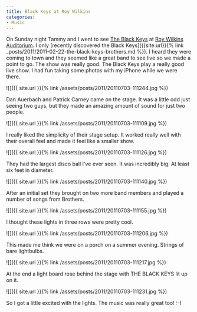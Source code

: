 ```yaml
---
title: Black Keys at Roy Wilkins
categories:
- Music
---
```


On Sunday night Tammy and I went to see [The Black Keys](http://www.theblackkeys.com/) at [Roy Wilkins Auditorium](http://www.theroy.org/). I only [recently discovered the Black Keys]({{site.url}}{% link _posts/2011/2011-02-22-the-black-keys-brothers.md %}). I heard they were coming to town and they seemed like a great band to see live so we made a point to go. The show was really good. The Black Keys play a really good live show. I had fun taking some photos with my iPhone while we were there.

![]({{ site.url }}{% link /assets/posts/2011/20110703-111244.jpg %})

<!-- more -->
Dan Auerbach and Patrick Carney came on the stage. It was a little odd just seeing two guys, but they made an amazing amount of sound for just two people.

![]({{ site.url }}{% link /assets/posts/2011/20110703-111109.jpg %})

I really liked the simplicity of their stage setup. It worked really well with their overall feel and made it feel like a smaller show.

![]({{ site.url }}{% link /assets/posts/2011/20110703-111126.jpg %})

They had the largest disco ball I've ever seen. It was incredibly big. At least six feet in diameter.

![]({{ site.url }}{% link /assets/posts/2011/20110703-111140.jpg %})

After an initial set they brought on two more band members and played a number of songs from Brothers.

![]({{ site.url }}{% link /assets/posts/2011/20110703-111155.jpg %})

I thought these lights in three rows were pretty cool.

![]({{ site.url }}{% link /assets/posts/2011/20110703-111206.jpg %})

This made me think we were on a porch on a summer evening. Strings of bare lightbulbs.

![]({{ site.url }}{% link /assets/posts/2011/20110703-111217.jpg %})

At the end a light board rose behind the stage with THE BLACK KEYS lit up on it.

![]({{ site.url }}{% link /assets/posts/2011/20110703-111231.jpg %})

So I got a little excited with the lights. The music was really great too! :-)
